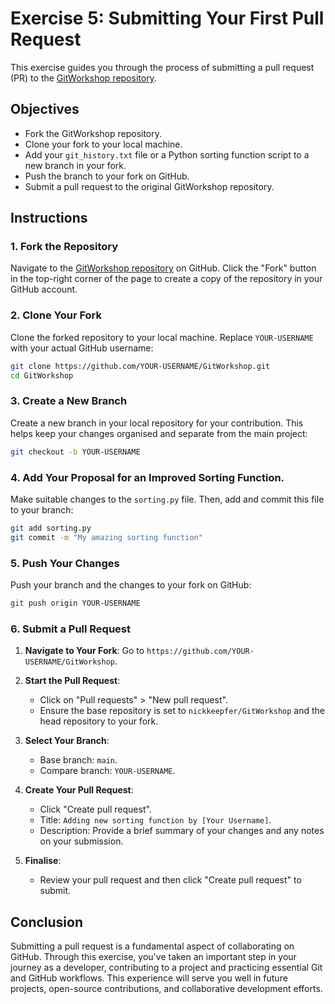 # Exercise 5: Submitting Your First Pull Request

This exercise guides you through the process of submitting a pull request (PR) to the [GitWorkshop repository](https://github.com/nickkeepfer/GitWorkshop).

## Objectives

- Fork the GitWorkshop repository.
- Clone your fork to your local machine.
- Add your `git_history.txt` file or a Python sorting function script to a new branch in your fork.
- Push the branch to your fork on GitHub.
- Submit a pull request to the original GitWorkshop repository.

## Instructions

### 1. Fork the Repository

Navigate to the [GitWorkshop repository](https://github.com/nickkeepfer/GitWorkshop) on GitHub. Click the "Fork" button in the top-right corner of the page to create a copy of the repository in your GitHub account.

### 2. Clone Your Fork

Clone the forked repository to your local machine. Replace `YOUR-USERNAME` with your actual GitHub username:

```bash
git clone https://github.com/YOUR-USERNAME/GitWorkshop.git
cd GitWorkshop
```

### 3. Create a New Branch

Create a new branch in your local repository for your contribution. This helps keep your changes organised and separate from the main project:

```bash
git checkout -b YOUR-USERNAME
```

### 4. Add Your Proposal for an Improved Sorting Function.

Make suitable changes to the `sorting.py` file. Then, add and commit this file to your branch:

```bash
git add sorting.py
git commit -m "My amazing sorting function"
```

### 5. Push Your Changes

Push your branch and the changes to your fork on GitHub:

```bash
git push origin YOUR-USERNAME
```

### 6. Submit a Pull Request

1. **Navigate to Your Fork**: Go to `https://github.com/YOUR-USERNAME/GitWorkshop`.

2. **Start the Pull Request**:
    - Click on "Pull requests" > "New pull request".
    - Ensure the base repository is set to `nickkeepfer/GitWorkshop` and the head repository to your fork.

3. **Select Your Branch**:
    - Base branch: `main`.
    - Compare branch: `YOUR-USERNAME`.

4. **Create Your Pull Request**:
    - Click "Create pull request".
    - Title: `Adding new sorting function by [Your Username]`.
    - Description: Provide a brief summary of your changes and any notes on your submission.

5. **Finalise**:
    - Review your pull request and then click "Create pull request" to submit.

## Conclusion

Submitting a pull request is a fundamental aspect of collaborating on GitHub. Through this exercise, you've taken an important step in your journey as a developer, contributing to a project and practicing essential Git and GitHub workflows. This experience will serve you well in future projects, open-source contributions, and collaborative development efforts.
